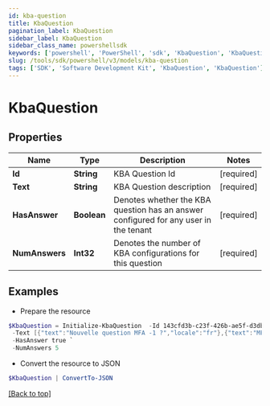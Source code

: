 ```yaml
---
id: kba-question
title: KbaQuestion
pagination_label: KbaQuestion
sidebar_label: KbaQuestion
sidebar_class_name: powershellsdk
keywords: ['powershell', 'PowerShell', 'sdk', 'KbaQuestion', 'KbaQuestion'] 
slug: /tools/sdk/powershell/v3/models/kba-question
tags: ['SDK', 'Software Development Kit', 'KbaQuestion', 'KbaQuestion']
---
```



# KbaQuestion

## Properties

Name | Type | Description | Notes
------------ | ------------- | ------------- | -------------
**Id** | **String** | KBA Question Id | [required]
**Text** | **String** | KBA Question description | [required]
**HasAnswer** | **Boolean** | Denotes whether the KBA question has an answer configured for any user in the tenant | [required]
**NumAnswers** | **Int32** | Denotes the number of KBA configurations for this question | [required]

## Examples

- Prepare the resource
```powershell
$KbaQuestion = Initialize-KbaQuestion  -Id 143cfd3b-c23f-426b-ae5f-d3db06fa5919 `
 -Text [{"text":"Nouvelle question MFA -1 ?","locale":"fr"},{"text":"MFA new question -1 ?","locale":""}] `
 -HasAnswer true `
 -NumAnswers 5
```

- Convert the resource to JSON
```powershell
$KbaQuestion | ConvertTo-JSON
```


[[Back to top]](#) 

